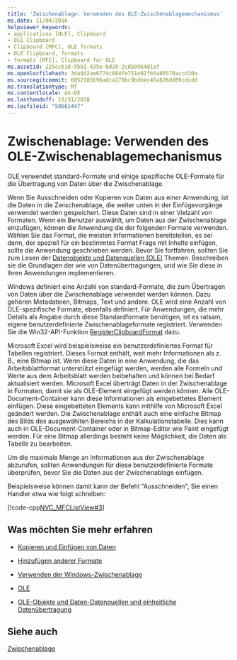 ```yaml
---
title: 'Zwischenablage: Verwenden des OLE-Zwischenablagemechanismus'
ms.date: 11/04/2016
helpviewer_keywords:
- applications [OLE], Clipboard
- OLE Clipboard
- Clipboard [MFC], OLE formats
- OLE Clipboard, formats
- formats [MFC], Clipboard for OLE
ms.assetid: 229cc610-5bb1-435e-bd20-2c8b9964d1af
ms.openlocfilehash: 3dadd2ae6774c684fe751e02fb3a80570accd30a
ms.sourcegitcommit: 6052185696adca270bc9bdbec45a626dd89cdcdd
ms.translationtype: MT
ms.contentlocale: de-DE
ms.lasthandoff: 10/31/2018
ms.locfileid: "50661447"
---
```

# <a name="clipboard-using-the-ole-clipboard-mechanism"></a>Zwischenablage: Verwenden des OLE-Zwischenablagemechanismus

OLE verwendet standard-Formate und einige spezifische OLE-Formate für die Übertragung von Daten über die Zwischenablage.

Wenn Sie Ausschneiden oder Kopieren von Daten aus einer Anwendung, ist die Daten in die Zwischenablage, die weiter unten in der Einfügevorgänge verwendet werden gespeichert. Diese Daten sind in einer Vielzahl von Formaten. Wenn ein Benutzer auswählt, um Daten aus der Zwischenablage einzufügen, können die Anwendung die der folgenden Formate verwenden. Wählen Sie das Format, die meisten Informationen bereitstellen, es sei denn, der speziell für ein bestimmtes Format Frage mit Inhalte einfügen, sollte die Anwendung geschrieben werden. Bevor Sie fortfahren, sollten Sie zum Lesen der [Datenobjekte und Datenquellen (OLE)](../mfc/data-objects-and-data-sources-ole.md) Themen. Beschreiben sie die Grundlagen der wie von Datenübertragungen, und wie Sie diese in Ihren Anwendungen implementieren.

Windows definiert eine Anzahl von standard-Formate, die zum Übertragen von Daten über die Zwischenablage verwendet werden können. Dazu gehören Metadateien, Bitmaps, Text und andere. OLE wird eine Anzahl von OLE-spezifische Formate, ebenfalls definiert. Für Anwendungen, die mehr Details als Angabe durch diese Standardformate benötigen, ist es ratsam, eigene benutzerdefinierte Zwischenablageformate registriert. Verwenden Sie die Win32-API-Funktion [RegisterClipboardFormat](/windows/desktop/api/winuser/nf-winuser-registerclipboardformata) dazu.

Microsoft Excel wird beispielsweise ein benutzerdefiniertes Format für Tabellen registriert. Dieses Format enthält, weit mehr Informationen als z. B., eine Bitmap ist. Wenn diese Daten in eine Anwendung, die das Arbeitsblattformat unterstützt eingefügt werden, werden alle Formeln und Werte aus dem Arbeitsblatt werden beibehalten und können bei Bedarf aktualisiert werden. Microsoft Excel überträgt Daten in der Zwischenablage in Formaten, damit sie als OLE-Element eingefügt werden können. Alle OLE-Document-Container kann diese Informationen als eingebettetes Element einfügen. Diese eingebetteten Elements kann mithilfe von Microsoft Excel geändert werden. Die Zwischenablage enthält auch eine einfache Bitmap des Bilds des ausgewählten Bereichs in der Kalkulationstabelle. Dies kann auch in OLE-Document-Container oder in Bitmap-Editor wie Paint eingefügt werden. Für eine Bitmap allerdings besteht keine Möglichkeit, die Daten als Tabelle zu bearbeiten.

Um die maximale Menge an Informationen aus der Zwischenablage abzurufen, sollten Anwendungen für diese benutzerdefinierte Formate überprüfen, bevor Sie die Daten aus der Zwischenablage einfügen.

Beispielsweise können damit kann der Befehl "Ausschneiden", Sie einen Handler etwa wie folgt schreiben:

[!code-cpp[NVC_MFCListView#3](../atl/reference/codesnippet/cpp/clipboard-using-the-ole-clipboard-mechanism_1.cpp)]

## <a name="what-do-you-want-to-know-more-about"></a>Was möchten Sie mehr erfahren

- [Kopieren und Einfügen von Daten](../mfc/clipboard-copying-and-pasting-data.md)

- [Hinzufügen anderer Formate](../mfc/clipboard-adding-other-formats.md)

- [Verwenden der Windows-Zwischenablage](../mfc/clipboard-using-the-windows-clipboard.md)

- [OLE](../mfc/ole-background.md)

- [OLE-Objekte und Daten-Datenquellen und einheitliche Datenübertragung](../mfc/data-objects-and-data-sources-ole.md)

## <a name="see-also"></a>Siehe auch

[Zwischenablage](../mfc/clipboard.md)

